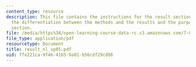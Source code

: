 ```yaml
---
content_type: resource
description: This file contains the instructions for the result section alongwith
  the differentiation between the methods and the results and the purpose of the result
  section.
file: /media/https%3A/open-learning-course-data-rc.s3.amazonaws.com/7-02ci-experimental-biology-communications-intensive-spring-2005/ffe221ca9f4641659a01b56cdf29cd86_result_nl_sp05.pdf
file_type: application/pdf
resourcetype: Document
title: result_nl_sp05.pdf
uid: ffe221ca-9f46-4165-9a01-b56cdf29cd86
---
```

